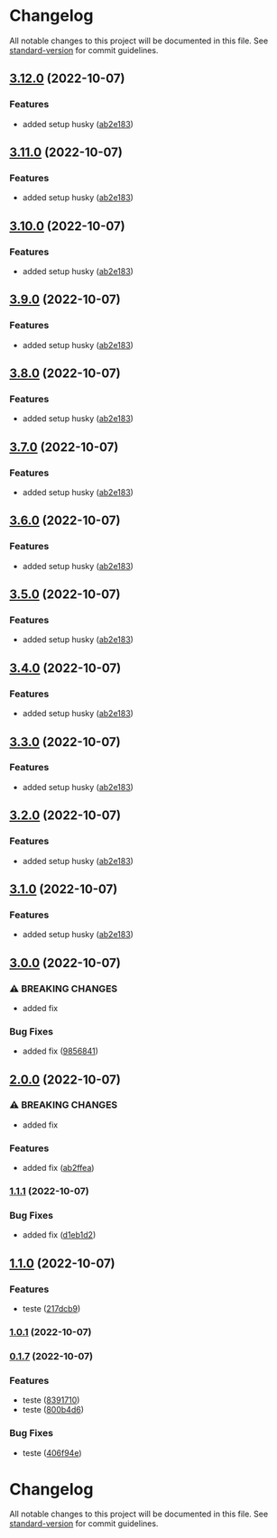 # Changelog

All notable changes to this project will be documented in this file. See [standard-version](https://github.com/conventional-changelog/standard-version) for commit guidelines.

## [3.12.0](https://github.com/mateustech/wrapper-fetch-http/compare/v3.0.0...v3.12.0) (2022-10-07)


### Features

* added setup husky ([ab2e183](https://github.com/mateustech/wrapper-fetch-http/commit/ab2e183a7982cc4fce619ba4d06ef593c14da519))

## [3.11.0](https://github.com/mateustech/wrapper-fetch-http/compare/v3.0.0...v3.11.0) (2022-10-07)


### Features

* added setup husky ([ab2e183](https://github.com/mateustech/wrapper-fetch-http/commit/ab2e183a7982cc4fce619ba4d06ef593c14da519))

## [3.10.0](https://github.com/mateustech/wrapper-fetch-http/compare/v3.0.0...v3.10.0) (2022-10-07)


### Features

* added setup husky ([ab2e183](https://github.com/mateustech/wrapper-fetch-http/commit/ab2e183a7982cc4fce619ba4d06ef593c14da519))

## [3.9.0](https://github.com/mateustech/wrapper-fetch-http/compare/v3.0.0...v3.9.0) (2022-10-07)


### Features

* added setup husky ([ab2e183](https://github.com/mateustech/wrapper-fetch-http/commit/ab2e183a7982cc4fce619ba4d06ef593c14da519))

## [3.8.0](https://github.com/mateustech/wrapper-fetch-http/compare/v3.0.0...v3.8.0) (2022-10-07)


### Features

* added setup husky ([ab2e183](https://github.com/mateustech/wrapper-fetch-http/commit/ab2e183a7982cc4fce619ba4d06ef593c14da519))

## [3.7.0](https://github.com/mateustech/wrapper-fetch-http/compare/v3.0.0...v3.7.0) (2022-10-07)


### Features

* added setup husky ([ab2e183](https://github.com/mateustech/wrapper-fetch-http/commit/ab2e183a7982cc4fce619ba4d06ef593c14da519))

## [3.6.0](https://github.com/mateustech/wrapper-fetch-http/compare/v3.0.0...v3.6.0) (2022-10-07)


### Features

* added setup husky ([ab2e183](https://github.com/mateustech/wrapper-fetch-http/commit/ab2e183a7982cc4fce619ba4d06ef593c14da519))

## [3.5.0](https://github.com/mateustech/wrapper-fetch-http/compare/v3.0.0...v3.5.0) (2022-10-07)


### Features

* added setup husky ([ab2e183](https://github.com/mateustech/wrapper-fetch-http/commit/ab2e183a7982cc4fce619ba4d06ef593c14da519))

## [3.4.0](https://github.com/mateustech/wrapper-fetch-http/compare/v3.0.0...v3.4.0) (2022-10-07)


### Features

* added setup husky ([ab2e183](https://github.com/mateustech/wrapper-fetch-http/commit/ab2e183a7982cc4fce619ba4d06ef593c14da519))

## [3.3.0](https://github.com/mateustech/wrapper-fetch-http/compare/v3.0.0...v3.3.0) (2022-10-07)


### Features

* added setup husky ([ab2e183](https://github.com/mateustech/wrapper-fetch-http/commit/ab2e183a7982cc4fce619ba4d06ef593c14da519))

## [3.2.0](https://github.com/mateustech/wrapper-fetch-http/compare/v3.0.0...v3.2.0) (2022-10-07)


### Features

* added setup husky ([ab2e183](https://github.com/mateustech/wrapper-fetch-http/commit/ab2e183a7982cc4fce619ba4d06ef593c14da519))

## [3.1.0](https://github.com/mateustech/wrapper-fetch-http/compare/v3.0.0...v3.1.0) (2022-10-07)


### Features

* added setup husky ([ab2e183](https://github.com/mateustech/wrapper-fetch-http/commit/ab2e183a7982cc4fce619ba4d06ef593c14da519))

## [3.0.0](https://github.com/mateustech/wrapper-fetch-http/compare/v2.0.0...v3.0.0) (2022-10-07)


### ⚠ BREAKING CHANGES

* added fix

### Bug Fixes

* added fix ([9856841](https://github.com/mateustech/wrapper-fetch-http/commit/9856841d7757e3e8798ef795f890e9812f09ce8f))

## [2.0.0](https://github.com/mateustech/wrapper-fetch-http/compare/v1.1.1...v2.0.0) (2022-10-07)


### ⚠ BREAKING CHANGES

* added fix

### Features

* added fix ([ab2ffea](https://github.com/mateustech/wrapper-fetch-http/commit/ab2ffea51a8120bf644b0b9929311618c757c94c))

### [1.1.1](https://github.com/mateustech/wrapper-fetch-http/compare/v1.1.0...v1.1.1) (2022-10-07)


### Bug Fixes

* added fix ([d1eb1d2](https://github.com/mateustech/wrapper-fetch-http/commit/d1eb1d2b5843ecd0460b9c494d766498352e5529))

## [1.1.0](https://github.com/mateustech/wrapper-fetch-http/compare/v1.0.1...v1.1.0) (2022-10-07)


### Features

* teste ([217dcb9](https://github.com/mateustech/wrapper-fetch-http/commit/217dcb99584931061b96dc2362355fb4c0459a11))

### [1.0.1](https://github.com/mateustech/wrapper-fetch-http/compare/v0.1.7...v1.0.1) (2022-10-07)

### [0.1.7](https://github.com/mateustech/wrapper-fetch-http/compare/v0.1.6...v0.1.7) (2022-10-07)


### Features

* teste ([8391710](https://github.com/mateustech/wrapper-fetch-http/commit/839171095fee8e158982f5d50a595eb635d98c5d))
* teste ([800b4d6](https://github.com/mateustech/wrapper-fetch-http/commit/800b4d6714efe9014ac2cdafc092d21999aebbab))


### Bug Fixes

* teste ([406f94e](https://github.com/mateustech/wrapper-fetch-http/commit/406f94e4ab9cbfe0000816ac413768b5c0b0c159))

# Changelog

All notable changes to this project will be documented in this file. See [standard-version](https://github.com/conventional-changelog/standard-version) for commit guidelines.
